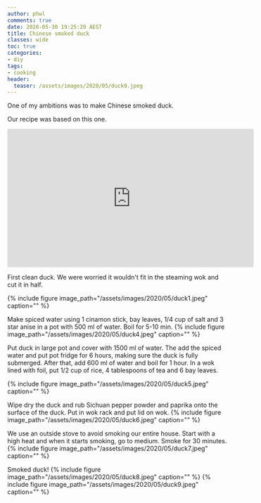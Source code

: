 ```yaml
---
author: phwl
comments: true
date: 2020-05-30 19:25:29 AEST
title: Chinese smoked duck
classes: wide
toc: true
categories:
- diy
tags:
- cooking
header:
  teaser: /assets/images/2020/05/duck9.jpeg
---
```


One of my ambitions was to make Chinese smoked duck.
<!-- more -->

Our recipe was based on this one.

<iframe width="560" height="315" src="https://www.youtube.com/embed/isjysADRUx8" frameborder="0" allow="accelerometer; autoplay; encrypted-media; gyroscope; picture-in-picture" allowfullscreen></iframe>

First clean duck. We were worried it wouldn't fit in the steaming 
wok and cut it in half.

{% include figure image_path="/assets/images/2020/05/duck1.jpeg" caption="" %}

Make spiced water using 1 cinamon stick, bay leaves,
1/4 cup of salt and 3 star anise in a pot with 500 ml of water. Boil for 5-10 min.
{% include figure image_path="/assets/images/2020/05/duck4.jpeg" caption="" %}

Put duck in large pot and cover with 1500 ml of water. The add the 
spiced water and put pot fridge for 6 hours, making sure the duck is fully
submerged. After that, add 600 ml of water and boil for 1 hour.
In a wok lined with foil, put 1/2 cup of rice, 4 tablespoons of tea and 6 bay leaves.

{% include figure image_path="/assets/images/2020/05/duck5.jpeg" caption="" %}

Wipe dry the duck and rub Sichuan pepper powder and paprika onto the surface 
of the duck. Put in wok rack and put lid on wok.
{% include figure image_path="/assets/images/2020/05/duck6.jpeg" caption="" %}

We use an outside stove to avoid smoking our entire house. Start with a high heat and when it starts smoking, go to medium. 
Smoke for 30 minutes.
{% include figure image_path="/assets/images/2020/05/duck7.jpeg" caption="" %}

Smoked duck!
{% include figure image_path="/assets/images/2020/05/duck8.jpeg" caption="" %}
{% include figure image_path="/assets/images/2020/05/duck9.jpeg" caption="" %}

